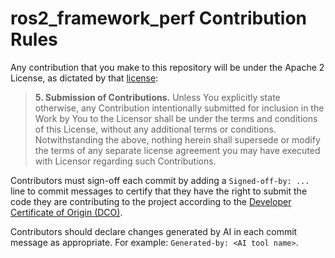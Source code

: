 # ros2_framework_perf Contribution Rules

Any contribution that you make to this repository will
be under the Apache 2 License, as dictated by that
[license](http://www.apache.org/licenses/LICENSE-2.0.html):

> **5. Submission of Contributions.** Unless You explicitly state otherwise, any Contribution intentionally submitted for inclusion in the Work by You to the Licensor shall be under the terms and conditions of this License, without any additional terms or conditions. Notwithstanding the above, nothing herein shall supersede or modify the terms of any separate license agreement you may have executed with Licensor regarding such Contributions.

Contributors must sign-off each commit by adding a `Signed-off-by: ...`
line to commit messages to certify that they have the right to submit
the code they are contributing to the project according to the
[Developer Certificate of Origin (DCO)](https://developercertificate.org/).

Contributors should declare changes generated by AI in each commit message as
appropriate. For example: `Generated-by: <AI tool name>`.

[//]: # (202201002)
